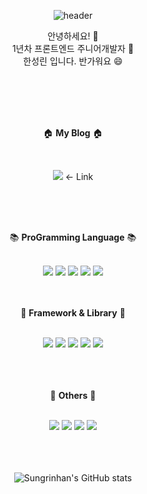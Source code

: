 <div align="center">
  
![header](https://capsule-render.vercel.app/api?type=waving&color=auto&height=300&section=header&text=SungrinHan's%20Github&desc=I%20am%20Frontend-Developer%20Junior&fontSize=50&descAlign=61)

  
안녕하세요! :wave: <br/>
1년차 프론트엔드 주니어개발자 :seedling: <br/>
한성린 입니다. 반가워요 :smile: <br/>
  
  <br/>
  <br/>
  <br/>
  <br/>
  
   
 :house: **My Blog** :house:
  
  <br/>  
  
   <a href="https://sungrinhan.github.io/" target="_blank"><img src="https://img.shields.io/badge/DevBlog-FF5722?style=flat-square&logo=Blogger&logoColor=white"/></a> <- Link
   
  <br/>
  <br/>
  <br/>

  :books: **ProGramming Language** :books:
  
  <br/>  
  <img src="https://img.shields.io/badge/JAVASCRIPT-F7DF1E?style=for-the-badge&logo=JavaScript&logoColor=black">
  <img src="https://img.shields.io/badge/HTML-E34F26?style=for-the-badge&logo=HTML5&logoColor=black">
  <img src="https://img.shields.io/badge/CSS-1572B6?style=for-the-badge&logo=CSS3&logoColor=black">
  <img src="https://img.shields.io/badge/PYTHON-3776AB?style=for-the-badge&logo=Python&logoColor=black">
  <img src="https://img.shields.io/badge/TYPESCRIPT-3178C6?style=for-the-badge&logo=TypeScript&logoColor=black">
  
  <br/>
  <br/>
  <br/>

  
  📌 **Framework & Library** 📌
  
  <br/>
  <img src="https://img.shields.io/badge/NEXT.JS-000000?style=for-the-badge&logo=Next.js&logoColor=white">
  <img src="https://img.shields.io/badge/REACT-61DAFB?style=for-the-badge&logo=React&logoColor=black">
  <img src="https://img.shields.io/badge/REDUX-764ABC?style=for-the-badge&logo=Redux&logoColor=black">
  <img src="https://img.shields.io/badge/SCSS-CC6699?style=for-the-badge&logo=Sass&logoColor=black">
  <img src="https://img.shields.io/badge/StyledComponents-DB7093?style=for-the-badge&logo=styled-components&logoColor=black">
  
  <br/>
  <br/>
  <br/>
  <br/>  
  
  
  :speech_balloon: **Others** :speech_balloon:
  
  <br/>
  <img src="https://img.shields.io/badge/Notion-000000?style=for-the-badge&logo=Notion&logoColor=white">
  <img src="https://img.shields.io/badge/Git-F05032?style=for-the-badge&logo=Git&logoColor=black">
  <img src="https://img.shields.io/badge/GitHub-181717?style=for-the-badge&logo=GitHub&logoColor=white">
  <img src="https://img.shields.io/badge/Slack-4A154B?style=for-the-badge&logo=Slack&logoColor=black">
  

  <br/>
  <br/>
  <br/>
  <br/>
  
![Sungrinhan's GitHub stats](https://github-readme-stats.vercel.app/api?username=Sungrinhan&count_private=true&show_icons=true&theme=merko)
  
  

</div>

